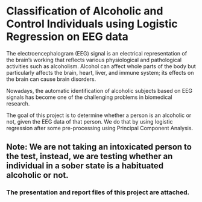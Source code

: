 # Classification of Alcoholic and Control Individuals using Logistic Regression on EEG data

The electroencephalogram (EEG) signal is an electrical representation of the brain’s working that 
reflects various physiological and pathological activities such as alcoholism. Alcohol can affect 
whole parts of the body but particularly affects the brain, heart, liver, and immune system; its effects on the brain can cause brain disorders. 

Nowadays, the automatic identification of alcoholic subjects based on EEG signals has become one of the challenging problems in
biomedical research. 

The goal of this project is to determine whether a person is an alcoholic or not, given the EEG data of that person. 
We do that by using logistic regression after some pre-processing using Principal Component Analysis. 

## **Note:** We are not taking an intoxicated person to the test, instead, we are testing whether an individual in a sober state is a habituated alcoholic or not.

### The presentation and report files of this project are attached.
